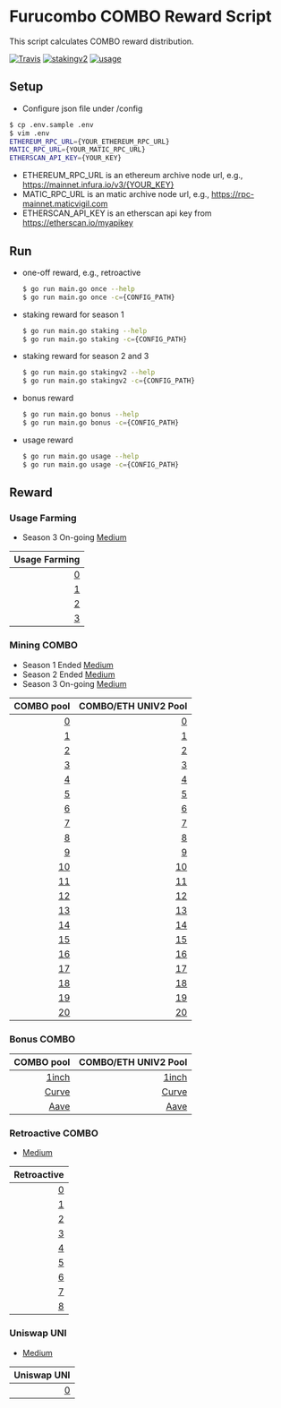 # Furucombo COMBO Reward Script

This script calculates COMBO reward distribution.

[![Travis](https://travis-ci.com/dinngodev/furucombo-reward-scripts.svg?branch=master)](https://travis-ci.com/dinngodev/furucombo-reward-scripts)
[![stakingv2](https://github.com/dinngodev/furucombo-reward-scripts/actions/workflows/stakingv2.yml/badge.svg)](https://github.com/dinngodev/furucombo-reward-scripts/actions/workflows/stakingv2.yml)
[![usage](https://github.com/dinngodev/furucombo-reward-scripts/actions/workflows/usage.yml/badge.svg)](https://github.com/dinngodev/furucombo-reward-scripts/actions/workflows/usage.yml)

## Setup
* Configure json file under /config

```sh
$ cp .env.sample .env
$ vim .env
ETHEREUM_RPC_URL={YOUR_ETHEREUM_RPC_URL}
MATIC_RPC_URL={YOUR_MATIC_RPC_URL}
ETHERSCAN_API_KEY={YOUR_KEY}
```

* ETHEREUM_RPC_URL is an ethereum archive node url, e.g., <https://mainnet.infura.io/v3/{YOUR_KEY}>
* MATIC_RPC_URL is an matic archive node url, e.g., <https://rpc-mainnet.maticvigil.com>
* ETHERSCAN_API_KEY is an etherscan api key from <https://etherscan.io/myapikey>

## Run

* one-off reward, e.g., retroactive

  ```sh
  $ go run main.go once --help
  $ go run main.go once -c={CONFIG_PATH}
  ```

* staking reward for season 1

  ```sh
  $ go run main.go staking --help
  $ go run main.go staking -c={CONFIG_PATH}
  ```

* staking reward for season 2 and 3

  ```sh
  $ go run main.go stakingv2 --help
  $ go run main.go stakingv2 -c={CONFIG_PATH}
  ```

* bonus reward

  ```sh
  $ go run main.go bonus --help
  $ go run main.go bonus -c={CONFIG_PATH}
  ```

* usage reward

  ```sh
  $ go run main.go usage --help
  $ go run main.go usage -c={CONFIG_PATH}
  ```

## Reward

### Usage Farming
* Season 3 On-going [Medium](https://medium.com/furucombo/combo-mining-season-3-5e5f248923b2)

| Usage Farming |
| ----------: |
| [0](/rewards/bonus/6/rewards.json) |
| [1](/rewards/bonus/7/rewards.json) |
| [2](/rewards/bonus/8/rewards.json) |
| [3](/rewards/bonus/9/rewards.json) |


### Mining COMBO
* Season 1 Ended [Medium](https://medium.com/furucombo/announcing-furucombo-transaction-mining-program-33381f393230)
* Season 2 Ended [Medium](https://medium.com/furucombo/announcing-combo-mining-season-2-e0c20e586c47)
* Season 3 On-going [Medium](https://medium.com/furucombo/combo-mining-season-3-5e5f248923b2)

| COMBO pool | COMBO/ETH UNIV2 Pool |
| ---------: | -------------------: |
| [0](/rewards/staking/0/0x7c46eFAe8632A0c0e1C25718bae91b6b62D9A16E/rewards.json)   | [0](/rewards/staking/0/0x78d742F43Ce72B3D7bDBB2147c252F7a8bab3de4/rewards.json)   |
| [1](/rewards/staking/1/0x7c46eFAe8632A0c0e1C25718bae91b6b62D9A16E/rewards.json)   | [1](/rewards/staking/1/0x78d742F43Ce72B3D7bDBB2147c252F7a8bab3de4/rewards.json)   |
| [2](/rewards/staking/2/0x7c46eFAe8632A0c0e1C25718bae91b6b62D9A16E/rewards.json)   | [2](/rewards/staking/2/0x78d742F43Ce72B3D7bDBB2147c252F7a8bab3de4/rewards.json)   |
| [3](/rewards/staking/3/0x7c46eFAe8632A0c0e1C25718bae91b6b62D9A16E/rewards.json)   | [3](/rewards/staking/3/0x78d742F43Ce72B3D7bDBB2147c252F7a8bab3de4/rewards.json)   |
| [4](/rewards/staking/4/0x7c46eFAe8632A0c0e1C25718bae91b6b62D9A16E/rewards.json)   | [4](/rewards/staking/4/0x78d742F43Ce72B3D7bDBB2147c252F7a8bab3de4/rewards.json)   |
| [5](/rewards/staking/5/0x7c46eFAe8632A0c0e1C25718bae91b6b62D9A16E/rewards.json)   | [5](/rewards/staking/5/0x78d742F43Ce72B3D7bDBB2147c252F7a8bab3de4/rewards.json)   |
| [6](/rewards/staking/6/0x7c46eFAe8632A0c0e1C25718bae91b6b62D9A16E/rewards.json)   | [6](/rewards/staking/6/0x78d742F43Ce72B3D7bDBB2147c252F7a8bab3de4/rewards.json)   |
| [7](/rewards/staking/7/0x7c46eFAe8632A0c0e1C25718bae91b6b62D9A16E/rewards.json)   | [7](/rewards/staking/7/0x78d742F43Ce72B3D7bDBB2147c252F7a8bab3de4/rewards.json)   |
| [8](/rewards/staking/8/0x7c46eFAe8632A0c0e1C25718bae91b6b62D9A16E/rewards.json)   | [8](/rewards/staking/8/0x78d742F43Ce72B3D7bDBB2147c252F7a8bab3de4/rewards.json)   |
| [9](/rewards/staking/9/0x7c46eFAe8632A0c0e1C25718bae91b6b62D9A16E/rewards.json)   | [9](/rewards/staking/9/0x78d742F43Ce72B3D7bDBB2147c252F7a8bab3de4/rewards.json)   |
| [10](/rewards/staking/10/0x7c46eFAe8632A0c0e1C25718bae91b6b62D9A16E/rewards.json) | [10](/rewards/staking/10/0x78d742F43Ce72B3D7bDBB2147c252F7a8bab3de4/rewards.json) |
| [11](/rewards/staking/11/0x7c46eFAe8632A0c0e1C25718bae91b6b62D9A16E/rewards.json) | [11](/rewards/staking/11/0x78d742F43Ce72B3D7bDBB2147c252F7a8bab3de4/rewards.json) |
| [12](/rewards/staking/12/0x7c46eFAe8632A0c0e1C25718bae91b6b62D9A16E/rewards.json) | [12](/rewards/staking/12/0x78d742F43Ce72B3D7bDBB2147c252F7a8bab3de4/rewards.json) |
| [13](/rewards/staking/13/0x7c46eFAe8632A0c0e1C25718bae91b6b62D9A16E/rewards.json) | [13](/rewards/staking/13/0x78d742F43Ce72B3D7bDBB2147c252F7a8bab3de4/rewards.json) |
| [14](/rewards/staking/14/0x7c46eFAe8632A0c0e1C25718bae91b6b62D9A16E/rewards.json) | [14](/rewards/staking/14/0x78d742F43Ce72B3D7bDBB2147c252F7a8bab3de4/rewards.json) |
| [15](/rewards/staking/15/0x7c46eFAe8632A0c0e1C25718bae91b6b62D9A16E/rewards.json) | [15](/rewards/staking/15/0x78d742F43Ce72B3D7bDBB2147c252F7a8bab3de4/rewards.json) |
| [16](/rewards/staking/16/0x7c46eFAe8632A0c0e1C25718bae91b6b62D9A16E/rewards.json) | [16](/rewards/staking/16/0x78d742F43Ce72B3D7bDBB2147c252F7a8bab3de4/rewards.json) |
| [17](/rewards/staking/17/0x7c46eFAe8632A0c0e1C25718bae91b6b62D9A16E/rewards.json) | [17](/rewards/staking/17/0x78d742F43Ce72B3D7bDBB2147c252F7a8bab3de4/rewards.json) |
| [18](/rewards/staking/18/0x7c46eFAe8632A0c0e1C25718bae91b6b62D9A16E/rewards.json) | [18](/rewards/staking/18/0x78d742F43Ce72B3D7bDBB2147c252F7a8bab3de4/rewards.json) |
| [19](/rewards/staking/19/0x7c46eFAe8632A0c0e1C25718bae91b6b62D9A16E/rewards.json) | [19](/rewards/staking/19/0x78d742F43Ce72B3D7bDBB2147c252F7a8bab3de4/rewards.json) |
| [20](/rewards/staking/20/0x7c46eFAe8632A0c0e1C25718bae91b6b62D9A16E/rewards.json) | [20](/rewards/staking/20/0x78d742F43Ce72B3D7bDBB2147c252F7a8bab3de4/rewards.json) |


### Bonus COMBO
| COMBO pool | COMBO/ETH UNIV2 Pool |
| ---------: | -------------------: |
| [1inch](/rewards/bonus/0/rewards.json) |  [1inch](/rewards/bonus/1/rewards.json) |
| [Curve](/rewards/bonus/2/rewards.json) |  [Curve](/rewards/bonus/3/rewards.json) |
| [Aave](/rewards/bonus/4/rewards.json) |  [Aave](/rewards/bonus/5/rewards.json) |


### Retroactive COMBO
* [Medium](https://medium.com/furucombo/first-furucombo-grant-7b1e48175c99)

| Retroactive |
| ----------: |
| [0](/rewards/retroactive/0/rewards.json) |
| [1](/rewards/retroactive/1/rewards.json) |
| [2](/rewards/retroactive/2/rewards.json) |
| [3](/rewards/retroactive/3/rewards.json) |
| [4](/rewards/retroactive/4/rewards.json) |
| [5](/rewards/retroactive/5/rewards.json) |
| [6](/rewards/retroactive/6/rewards.json) |
| [7](/rewards/retroactive/7/rewards.json) |
| [8](/rewards/retroactive/8/rewards.json) |

### Uniswap UNI
* [Medium](https://medium.com/furucombo/uni-decision-has-been-made-distribution-to-community-253a51e742dc)

| Uniswap UNI |
| ----------: |
| [0](/rewards/uni_distribution/0/rewards.json) |
